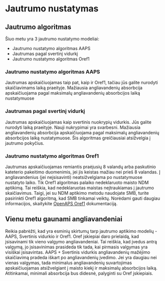 # Jautrumo nustatymas

## Jautrumo algoritmas

Šiuo metu yra 3 jautrumo nustatymo modeliai:

* Jautrumo nustatymo algoritmas AAPS
* Jautrumas pagal svertinį vidurkį
* Jautrumo nustatymo algoritmas Oref1

### Jautrumo nustatymo algoritmas AAPS

Jautrumas apskaičiuojamas taip pat, kaip ir Oref1, tačiau jūs galite nurodyti skaičiavimams laiką praeityje. Mažiausia angliavandenių absorbcija apskaičiuojama pagal maksimalų angliavandenių absorbcijos laiką nustatymuose

### Jautrumas pagal svertinį vidurkį

Jautrumas apskaičiuojamas kaip svertinis nuokrypių vidurkis. Jūs galite nurodyti laiką praeityje. Nauji nukrypimai yra svarbesni. Mažiausia angliavandenių absorbcija apskaičiuojama pagal maksimalų angliavandenių absorbcijos laiką nustatymuose. Šis algoritmas greičiausiai atsižvelgia į jautrumo pokyčius.

### Jautrumo nustatymo algoritmas Oref1

Jautrumas apskaičiuojamas remiantis praėjusių 8 valandų arba paskutinio kateterio pakeitimo duomenimis, jei jis keistas mažiau nei prieš 8 valandas. Į angliavandenius (jei neįsisavinti) neatsižvelgiama po nustatymuose nustatyto laiko. Tik Oref1 algoritmas palaiko nedeklaruoto maisto NDM aptikimą. Tai reiškia, kad nedeklaruotas maistas neįtraukiamas į jautrumo skaičiavimus. Taigi, jei su NDM aptikimo metodu naudojate SMB, turite pasirinkti Oref1 algoritmą, kad SMB tinkamai veiktų. Norėdami gauti daugiau informacijos, skaitykite [OpenAPS Oref1](https://openaps.readthedocs.io/en/latest/docs/Customize-Iterate/oref1.html) dokumentaciją.

## Vienu metu gaunami angliavandeniai

Reikia pabrėžti, kad yra esminių skirtumų tarp jautrumo aptikimo modelių - AAPS, Svertinis vidurkio ir Oref1. Oref įskiepiai daro prielaidą, kad įsisavinami tik vieno valgymo angliavandeniai. Tai reiškia, kad įvedus antrą valgymą, jo įsisavinimas prasideda tik tada, kai pirmasis valgymas yra visiškai įsisavintas. AAPS + Svertinis vidurkis angliavandenių mažėjimo skaičiavimą pradeda iškart po angliavandenių įvedimo. Jei yra daugiau nei vienas valgymas, tada minimalus angliavandenių suvartojimas apskaičiuojamas atsižvelgiant į maisto kiekį ir maksimalų absorbcijos laiką. Atitinkamai, minimali absorbcija bus didesnė, palyginti su Oref įskiepiais.